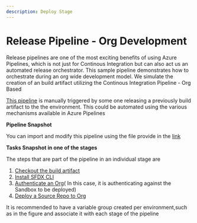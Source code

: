 ```yaml
---
description: Deploy Stage
---
```


# Release Pipeline - Org Development

Release pipelines are one of the most exciting benefits of using Azure Pipelines, which is not just for Continous Integration but can also act us an automated release orchestrator. This sample pipeline demonstrates how to orchestrate during an org wide development model. We simulate the creation of an build artifact utilizing the Continous Integration Pipeline - Org Based

[This pipeline](https://raw.githubusercontent.com/azlamsalam/sfpowerscripts/release/SamplePipelines/sfpowerscripts-sample-pipelines/ReleaseDefinitions/Org%20%20Deployment%20Pipeline%20using%20sfpowerscripts.json) is manually triggered by some one releasing a previously build artifact to the the environment. This could be automated using the various mechanisms available in Azure Pipelines

**Pipeline Snapshot**

You can import and modify this pipeline using the file provide in the [link](https://raw.githubusercontent.com/azlamsalam/sfpowerscripts/release/SamplePipelines/sfpowerscripts-sample-pipelines/ReleaseDefinitions/Source%20Package%20Deployment%20Pipeline%20using%20sfpowerscripts.json)

**Tasks Snapshot in one of the stages**

The steps that are part of the pipeline in an individual stage are

1. [Checkout the build artifact](../task-specifications/deployment-tasks/checkout-a-build-artifact.md)
2. [Install SFDX CLI](../task-specifications/utility-tasks/install-sfdx-cli-with-sfpowerkit.md)
3. [Authenticate an Org](../task-specifications/authentication/authenticate-an-org.md)\( In this case, it is authenticating against the Sandbox to be deployed\)
4. [Deploy a Source Repo to Org](../task-specifications/deployment-tasks/deploy-a-source-repo-to-org.md)

It is recommended to have a variable group created per environment,such as in the figure and associate it with each stage of the pipeline

